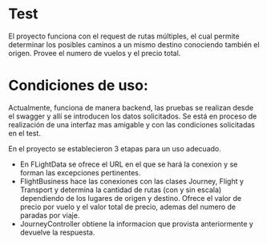 # Test

El proyecto funciona con el request de rutas múltiples, el cual permite determinar los posibles caminos a un mismo destino conociendo también el origen. Provee el numero de vuelos y el precio total.

# Condiciones de uso:

Actualmente, funciona de manera backend, las pruebas se realizan desde el swagger y allí se introducen los datos solicitados. Se está en proceso de realización de una interfaz mas amigable y con las condiciones solicitadas en el test.

En el proyecto se establecieron 3 etapas para un uso adecuado. 
- En FLightData se ofrece el URL en el que se hará la conexion y se forman las excepciones pertinentes.
- FlightBusiness hace las conexiones con las clases Journey, Flight y Transport y determina la cantidad de rutas (con y sin escala) dependiendo de los lugares de origen y destino. Ofrece el valor de precio por vuelo y el valor total de precio, ademas del numero de paradas por viaje.
- JourneyController obtiene la informacion que provista anteriormente y devuelve la respuesta.
